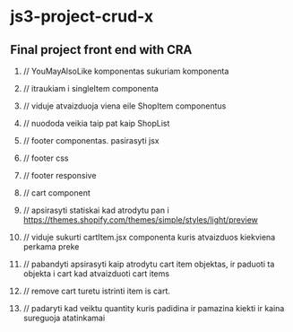 # js3-project-crud-x

## Final project front end with CRA

1. // YouMayAlsoLike komponentas sukuriam komponenta

1. // itraukiam i singleItem componenta

1. // viduje atvaizduoja viena eile ShopItem componentus

1. // nuododa veikia taip pat kaip ShopList

1. // footer componentas. pasirasyti jsx

1. // footer css

1. // footer responsive

1. // cart component

1. // apsirasyti statiskai kad atrodytu pan i https://themes.shopify.com/themes/simple/styles/light/preview

1. // viduje sukurti cartItem.jsx componenta kuris atvaizduos kiekviena perkama preke

1. // pabandyti apsirasyti kaip atrodytu cart item objektas, ir paduoti ta objekta i cart kad atvaizduoti cart items

1. // remove cart turetu istrinti item is cart.

1. // padaryti kad veiktu quantity kuris padidina ir pamazina kiekti ir kaina sureguoja atatinkamai
